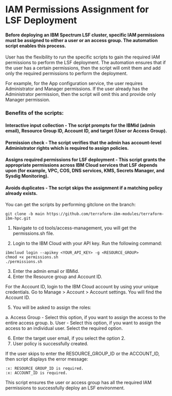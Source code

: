 # IAM Permissions Assignment for LSF Deployment

#### Before deploying an IBM Spectrum LSF cluster, specific IAM permissions must be assigned to either a user or an access group. The automation script enables this process.

User has the flexibility to run the specific scripts to gain the required IAM permissions to perform the LSF deployment. The automation ensures that if the user has a certain permissions, then the script will omit them and add only the required permissions to perform the deployment.

For example, for the App configuration service, the user requires Administrator and Manager permissions. If the user already has the Administrator permission, then the script will omit this and provide only Manager permission.

### Benefits of the scripts:

#### Interactive input collection - The script prompts for the IBMid (admin email), Resource Group ID, Account ID, and target (User or Access Group).

#### Permission check - The script verifies that the admin has account-level Administrator rights which is required to assign policies.

#### Assigns required permissions for LSF deployment - This script grants the appropriate permissions across IBM Cloud services that LSF depends upon (for example, VPC, COS, DNS services, KMS, Secrets Manager, and Sysdig Monitoring).

#### Avoids duplicates - The script skips the assignment if a matching policy already exists.

You can get the scripts by performing gitclone on the branch:

```
git clone -b main https://github.com/terraform-ibm-modules/terraform-ibm-hpc.git
```

1. Navigate to cd tools/access-management, you will get the permissions.sh file.

2. Login to the IBM Cloud with your API key. Run the following command:

```
ibmcloud login --apikey <YOUR_API_KEY> -g <RESOURCE_GROUP>
chmod +x permissions.sh
./permissions.sh
```

3. Enter the admin email or IBMid.
4. Enter the Resource group and Account ID.

For the Account ID, login to the IBM Cloud account by using your unique credentials. Go to Manage > Account > Account settings. You will find the Account ID.

5. You will be asked to assign the roles:

a. Access Group - Select this option, if you want to assign the access to the entire access group.
b. User - Select this option, if you want to assign the access to an individual user.
Select the required option.

6. Enter the target user email, if you select the option 2.
7. User policy is successfully created.

If the user skips to enter the RESOURCE_GROUP_ID or the ACCOUNT_ID, then script displays the error message:

```
:x: RESOURCE_GROUP_ID is required.
:x: ACCOUNT_ID is required.
```

This script ensures the user or access group has all the required IAM permissions to successfully deploy an LSF environment.